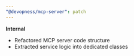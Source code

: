 ```yaml
---
"@devopness/mcp-server": patch
---
```


**Internal**
- Refactored MCP server code structure
- Extracted service logic into dedicated classes
